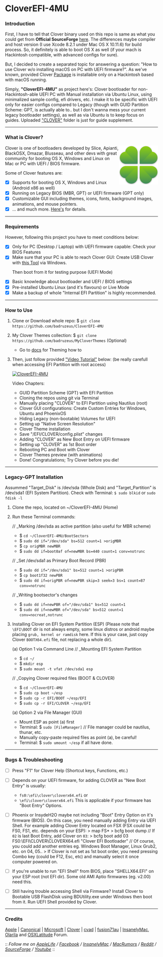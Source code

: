 # CloverEFI-4MU
### Introduction 
First, I have to tell that Clover binary used on this repo is same as what you could get from <b>Official SourceForge</b> [here](https://sourceforge.net/projects/cloverefiboot/files/Bootable_ISO/). The differences maybe compiler and host version (I use Xcode 8.2.1 under Mac OS X 10.11.6) for build process. So, it definitely is able to boot OS X as well (if your mach is Hackintosh compatible, with advanced configs for sure).
 
But, I decided to create a separated topic for answering a question: "How to use Clover w/o installing macOS on PC with UEFI firmware?". As we've known, provided Clover [Package](https://en.wikipedia.org/wiki/.pkg) is installable only on a Hackintosh based with macOS running.
 
Simply, <b>"CloverEFI-4MU"</b> as project here's: Clover bootloader for non-Hackintosh-able UEFI PC with Manual installation via Ubuntu Linux, using minimalized sample config, efi drivers, etc. I make it to be specific with UEFI only for easier configs compared to Legacy (though with GUID Partition Scheme: GPT, is actually able to.. but I don't wanna mess your current legacy bootloader settings), as well as via Ubuntu is to keep focus on guides. Uploaded ["CLOVER"](https://github.com/badruzeus/CloverEFI-4MU/CLOVER) folder is just for guide supplement.

--------------------------------------------------------------------------------------------

### What is Clover?
<img src="/img/CloverEFI-Bootloader.png?raw=true" alt="Clover EFI Bootloader" align="right">

Clover is one of bootloaders developed by Slice, Apianti, BlackOSX, Dmazar, Blusseau, and other devs with great community for booting OS X, Windows and Linux on Mac or PC with UEFI / BIOS firmware.
 
Some of Clover features are:
- [x] Supports for booting OS X, Windows and Linux (Android x86 as well)
- [x] Running on Legacy BIOS (MBR, GPT) or UEFI firmware (GPT only)
- [x] Customizable GUI including themes, icons, fonts, background images, animations, and mouse pointers.
- [x] ... and much more. [Here's](https://sourceforge.net/projects/cloverefiboot/) for details.

--------------------------------------------------------------------------------------------

### Requirements
However, following this project you have to meet conditions below:
- [x] Only for PC (Desktop / Laptop) with UEFI firmware capable: Check your BIOS Features
- [x] Make sure that your PC is able to reach Clover GUI:
      Create USB Clover with [this Tool](http://cvad-mac.narod.ru/index/bootdiskutility_exe/0-5) via Windows.
      <p>Then boot from it for testing purpose (UEFI Mode)
- [x] Basic knowledge about bootloader and UEFI / BIOS settings
- [x] Pre-installed Ubuntu Linux (and it's flavours) or Live Mode
- [x] Make a backup of whole "Internal EFI Partition" is highly recommended.

--------------------------------------------------------------------------------------------

### How to Use
1. Clone or Download whole repo: $ `git clone https://github.com/badruzeus/CloverEFI-4MU`
2. My Clover Themes collection: $ `git clone https://github.com/badruzeus/MyCloverThemes` (Optional)
   - Go to [docs](https://github.com/badruzeus/CloverEFI-4MU/blob/master/docs/How-to-use-Clover-Themes.txt) for Theming how to
3. Then, just follow provided ["Video Tutorial"](https://www.youtube.com/watch?v=YPWWinxwOcY) below: (be really carefull when accessing EFI Partition with root access)
 
   [![CloverEFI-4MU](https://github.com/badruzeus/CloverEFI-4MU/raw/master/img/CloverEFI-4MU.png)](https://www.youtube.com/watch?v=YPWWinxwOcY)

   Video Chapters:
   - GUID Partition Scheme (GPT) with EFI Partition
   - Cloning the repos using git via Terminal
   - Manually placing "CLOVER" to EFI Partition using Nautilus (root)
   - Clover GUI configurations: Create Custom Entries for Windows, Ubuntu and PhoenixOS
   - Hiding Legacy (non-bootable) Volumes for UEFI
   - Setting up "Native Screen Resolution"
   - Clover Theme installation
   - Save "/EFI/CLOVER/config.plist" changes
   - Adding "CLOVER" as New Boot Entry on UEFI firmware
   - Setting up "CLOVER" as 1st Boot order
   - Rebooting PC and Boot with Clover
   - Clover Themes preview (with animations)
   - Done! Congratulations; Try Clover before you die!

--------------------------------------------------------------------------------------------

### Legacy-GPT Installation
Assummed "Target_Disk" is /dev/sda (Whole Disk) and "Target_Partition" is /dev/sda1 (EFI System Partition). Check with Terminal: `$ sudo blkid` or `sudo fdisk -l`
1. Clone the repo, located on ~/CloverEFI-4MU (Home)
2. Run these Terminal commands:
   
   // _Marking /dev/sda as active partition (also useful for MBR scheme)
   - $ `cd ~/CloverEFI-4MU/BootSectors`
   - $ `sudo dd if="/dev/sda" bs=512 count=1 >origMBR`
   - $ `cp origMBR newMBR`
   - $ `sudo dd if=boot0af of=newMBR bs=440 count=1 conv=notrunc`

   // _Set /dev/sda1 as Primary Boot Record (PBR)
   - $ `sudo dd if="/dev/sda1" bs=512 count=1 >origPBR`
   - $ `cp boot1f32 newPBR`
   - $ `sudo dd if=origPBR of=newPBR skip=3 seek=3 bs=1 count=87 conv=notrunc`

   // _Writing bootsector's changes
   - $ `sudo dd if=newPBR of="/dev/sda1" bs=512 count=1`
   - $ `sudo dd if=newMBR of="/dev/sda" bs=512 count=1 conv=nocreat,notrunc`

3. Installing Clover on EFI System Partition (ESP)
   (Please note that `\EFI\BOOT` dir is not always empty, some linux distros or android maybe placing `grub, kernel or ramdisk` here. If this is your case, just copy Clover `BOOTX64.efi` file, not replacing a whole dir).

   (a) Option 1 via Command Line
   // _Mounting EFI System Partition
   - $ `cd ~/`
   - $ `mkdir esp`
   - $ `sudo mount -t vfat /dev/sda1 esp`

   // _Copying Clover required files (BOOT & CLOVER)
   - $ `cd ~/CloverEFI-4MU`
   - $ `sudo cp boot ~/esp`
   - $ `sudo cp -r EFI/BOOT ~/esp/EFI`
   - $ `sudo cp -r EFI/CLOVER ~/esp/EFI`

   (a) Option 2 via File Manager (GUI)
   - Mount ESP as point (a) first
   - Terminal: $ `sudo [FileManager]` // File manager could be nautilus, thunar, etc.
   - Manually copy-paste required files as point (a), be careful!
   - Terminal: $ `sudo umount ~/esp` if all have done.

--------------------------------------------------------------------------------------------

### Bugs & Troubleshooting
- [ ] Press "F1" for Clover Help (Shortcut keys, Functions, etc.)
- [ ] Depends on your UEFI firmware, for adding CLOVER as "New Boot Entry" is usually:
   - `fs0:\efi\clover\cloverx64.efi` or
   - `\efi\clover\cloverx64.efi`
   This is applicable if your firmware has "Boot Entry" Options.

- [ ] Phoenix or InsydeH2O maybe not including "Boot" Entry Option on it's firmware (BIOS).
      On this case, you need manually adding Entry via UEFI Shell.
      For example adding Clover Entry located on FSX (FSX could be FS0, FS1, etc. depends on your ESP):
      > map FS*
      > bcfg boot dump
      // If `02` is last Boot Entry, add Clover on `03`:
      > bcfg boot add 03 FS0:\EFI\CLOVER\CLOVERX64.efi "Clover EFI Bootloader"
      // Of course, you could add another entries eg. Windows Boot Manager, Linux Grub2, etc. on 04, 05..
      > If Clover is not set as 1st boot order, you need pressing Combo key (could be F12, Esc, etc)
      and manually select it once computer powered on.

- [ ] If you're unable to run "EFI Shell" from BIOS, place "SHELLX64.EFI" on your ESP root (not EFI dir).
      Some old AMI Aptio firmwares (eg. v2.00) need this.

- [ ] Still having trouble accessing Shell via Firmware?
      Install Clover to Bootable USB FlashDisk using BDUtility.exe under Windows then boot from it.
      Run UEFI Shell provided by Clover.

--------------------------------------------------------------------------------------------

### Credits
[Apple](https://www.apple.com) | [Canonical](https://www.ubuntu.com) | [Microsoft](https://www.microsoft.com/en-us/windows) | [Clover](https://sourceforge.net/projects/cloverefiboot) | [cvad](http://cvad-mac.narod.ru/index/bootdiskutility_exe/0-5) | [fusion71au](http://www.insanelymac.com/forum/topic/310038-manually-install-clover-and-configure-boot-priority-with-easyuefi-in-windows/#entry2200235) | [InsanelyMac](https://www.insanelymac.com/forum), [Olarila](http://olarila.com/forum) and [OSXLatitude](https://osxlatitude.com/forums) Forum.
 
 
:: <i>Follow me on [AppleLife](https://www.applelife.ru/members/badruzeus.112558/) / [Facebook](https://fb.com/badruzeus) / [InsanelyMac](https://www.insanelymac.com/forum/profile/826765-badruzeus) / [MacRumors](https://forums.macrumors.com/members/badruzeus.1133819/) /  [Reddit](https://www.reddit.com/user/Badruzeus) / [SourceForge](https://sourceforge.net/u/badruzeus/profile) / [Youtube](https://www.youtube.com/channel/UCM2mZ2r2Gy914X-3N18b6qA)</i> ::
